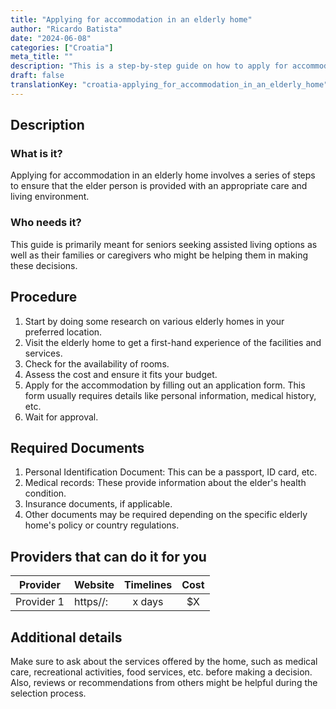 ```yaml
---
title: "Applying for accommodation in an elderly home"
author: "Ricardo Batista"
date: "2024-06-08"
categories: ["Croatia"]
meta_title: ""
description: "This is a step-by-step guide on how to apply for accommodation in an elderly home"
draft: false
translationKey: "croatia-applying_for_accommodation_in_an_elderly_home"
---
```


## Description
### What is it?
Applying for accommodation in an elderly home involves a series of steps to ensure that the elder person is provided with an appropriate care and living environment.

### Who needs it?
This guide is primarily meant for seniors seeking assisted living options as well as their families or caregivers who might be helping them in making these decisions.

## Procedure
1. Start by doing some research on various elderly homes in your preferred location.
2. Visit the elderly home to get a first-hand experience of the facilities and services.
3. Check for the availability of rooms.
4. Assess the cost and ensure it fits your budget.
5. Apply for the accommodation by filling out an application form. This form usually requires details like personal information, medical history, etc.
6. Wait for approval.

## Required Documents
1. Personal Identification Document: This can be a passport, ID card, etc.
2. Medical records: These provide information about the elder's health condition.
3. Insurance documents, if applicable.
4. Other documents may be required depending on the specific elderly home's policy or country regulations.

## Providers that can do it for you

| Provider        |     Website     |     Timelines    |       Cost      |
| --------------- | --------------- |  :-------------: | :-------------: |
| Provider 1      |  https//:       |      x days      |        $X       |

## Additional details
Make sure to ask about the services offered by the home, such as medical care, recreational activities, food services, etc. before making a decision. Also, reviews or recommendations from others might be helpful during the selection process.